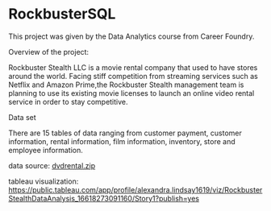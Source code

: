 # RockbusterSQL
This project was given by the Data Analytics course from Career Foundry.

Overview of the project:

Rockbuster Stealth LLC is a movie rental company that used to have stores around the world. Facing stiff competition from streaming services such as Netflix and Amazon Prime,the Rockbuster Stealth management team is planning to use its existing movie licenses to launch an online video rental service in order to stay competitive.

Data set

There are 15 tables of data ranging from customer payment, customer information, rental information, film information, inventory, store and employee information.

data source: [dvdrental.zip](https://github.com/Alexal09/RockbusterSQL/files/9794896/dvdrental.zip)

tableau visualization: https://public.tableau.com/app/profile/alexandra.lindsay1619/viz/RockbusterStealthDataAnalysis_16618273091160/Story1?publish=yes
